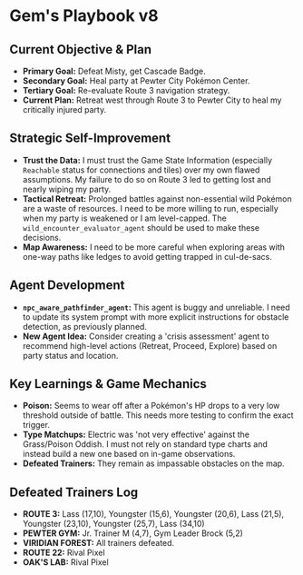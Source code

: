 # Gem's Playbook v8

## Current Objective & Plan
- **Primary Goal:** Defeat Misty, get Cascade Badge.
- **Secondary Goal:** Heal party at Pewter City Pokémon Center.
- **Tertiary Goal:** Re-evaluate Route 3 navigation strategy.
- **Current Plan:** Retreat west through Route 3 to Pewter City to heal my critically injured party.

## Strategic Self-Improvement
- **Trust the Data:** I must trust the Game State Information (especially `Reachable` status for connections and tiles) over my own flawed assumptions. My failure to do so on Route 3 led to getting lost and nearly wiping my party.
- **Tactical Retreat:** Prolonged battles against non-essential wild Pokémon are a waste of resources. I need to be more willing to run, especially when my party is weakened or I am level-capped. The `wild_encounter_evaluator_agent` should be used to make these decisions.
- **Map Awareness:** I need to be more careful when exploring areas with one-way paths like ledges to avoid getting trapped in cul-de-sacs.

## Agent Development
- **`npc_aware_pathfinder_agent`:** This agent is buggy and unreliable. I need to update its system prompt with more explicit instructions for obstacle detection, as previously planned.
- **New Agent Idea:** Consider creating a 'crisis assessment' agent to recommend high-level actions (Retreat, Proceed, Explore) based on party status and location.

## Key Learnings & Game Mechanics
- **Poison:** Seems to wear off after a Pokémon's HP drops to a very low threshold outside of battle. This needs more testing to confirm the exact trigger.
- **Type Matchups:** Electric was 'not very effective' against the Grass/Poison Oddish. I must not rely on standard type charts and instead build a new one based on in-game observations.
- **Defeated Trainers:** They remain as impassable obstacles on the map.

## Defeated Trainers Log
- **ROUTE 3:** Lass (17,10), Youngster (15,6), Youngster (20,6), Lass (21,5), Youngster (23,10), Youngster (25,7), Lass (34,10)
- **PEWTER GYM:** Jr. Trainer M (4,7), Gym Leader Brock (5,2)
- **VIRIDIAN FOREST:** All trainers defeated.
- **ROUTE 22:** Rival Pixel
- **OAK'S LAB:** Rival Pixel